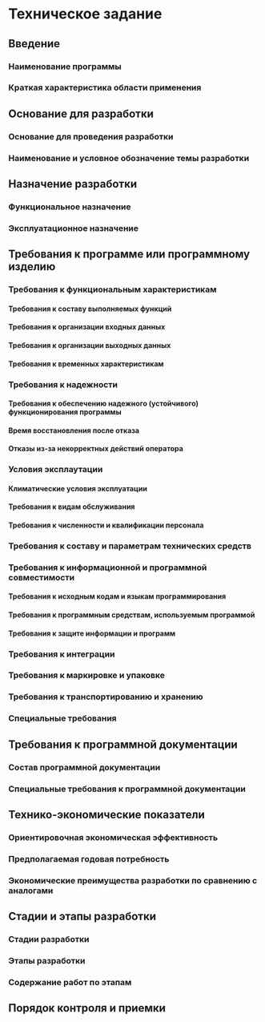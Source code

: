 # Техническое задание

## Введение
### Наименование программы
### Краткая характеристика области применения

## Основание для разработки
### Основание для проведения разработки
### Наименование и условное обозначение темы разработки

## Назначение разработки
### Функциональное назначение
### Эксплуатационное назначение

## Требования к программе или программному изделию
### Требования к функциональным характеристикам
#### Требования к составу выполняемых функций
#### Требования к организации входных данных
#### Требования к организации выходных данных
#### Требования к временных характеристикам

### Требования к надежности
#### Требования к обеспечению надежного (устойчивого) функционирования программы
#### Время восстановления после отказа
#### Отказы из-за некорректных действий оператора

### Условия эксплаутации
#### Климатические условия эксплуатации
#### Требования к видам обслуживания
#### Требования к численности и квалификации персонала

### Требования к составу и параметрам технических средств

### Требования к информационной и программной совместимости
#### Требования к исходным кодам и языкам программирования
#### Требования к программным средствам, используемым программой
#### Требования к защите информации и программ

### Требования к интеграции

### Требования к маркировке и упаковке

### Требования к транспортированию и хранению

### Специальные требования


## Требования к программной документации
### Состав программной документации
### Специальные требования к программной документации

## Технико-экономические показатели
### Ориентировочная экономическая эффективность
### Предполагаемая годовая потребность
### Экономические преимущества разработки по сравнению с аналогами

## Стадии и этапы разработки
### Стадии разработки
### Этапы разработки
### Содержание работ по этапам

## Порядок контроля и приемки
